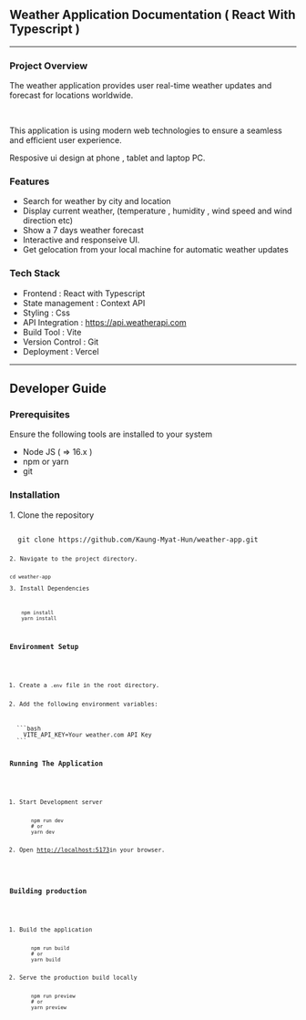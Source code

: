 ## Weather Application Documentation ( React With Typescript )
-----------------------------------------------
### Project Overview
<p>The weather application provides user real-time weather updates and forecast for locations worldwide.</p>
<br>
<p>This application is using modern web technologies to ensure a seamless and efficient user experience.</p>
<p>Resposive ui design at phone , tablet and laptop PC.</p>

### Features 
<ul>
  <li>Search for weather by city and location</li>
  <li>Display current weather, (temperature , humidity , wind speed and wind direction etc)</li>
  <li>Show a 7 days weather forecast</li>
  <li>Interactive and responseive UI.</li>
  <li>Get gelocation from your local machine for automatic weather updates</li>
</ul>

### Tech Stack
<ul>
  <li>Frontend : React with Typescript</li>
  <li>State management : Context API</li>
  <li>Styling : Css</li>
  <li>API Integration : <a href="https://api.weatherapi.com">https://api.weatherapi.com</a> </li>
  <li>Build Tool : Vite</li>
  <li>Version Control : Git </li>
  <li>Deployment : Vercel</li>
</ul>
<hr>

## Developer Guide
### Prerequisites
<p>Ensure the following tools are installed to your system</p>
<ul>
  <li>Node JS ( => 16.x )</li>
  <li>npm or yarn</li>
  <li>git</li>
</ul>

### Installation
<p>1. Clone the repository</p>
<code>
  git clone https://github.com/Kaung-Myat-Hun/weather-app.git
<code>
<p>2. Navigate to the project directory.</p>
<code>cd weather-app</code>
<p>3. Install Dependencies</p>
  <code>
    npm install
    yarn install
  </code>

### Environment Setup
<ol>
  <li>Create a <code>.env</code> file in the root directory.</li>
  <li>Add the following environment variables:</li>
</ol>
  ```bash
    VITE_API_KEY=Your weather.com API Key
  ```

### Running The Application
<ol>
  <li>Start Development server</li>
  <code>
    npm run dev
    # or 
    yarn dev
  </code>
  <li>Open <a href="http://localhost:5173">http://localhost:5173</a>in your browser.</li>
</ol>

### Building production
<ol>
  <li>Build the application</li>
  <code>
    npm run build
    # or 
    yarn build
  </code>
  <li>Serve the production build locally</li>
  <code>
    npm run preview
    # or 
    yarn preview
  </code>
</ol>